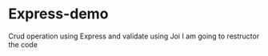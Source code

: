 # Express-demo
Crud operation using Express and validate using Joi
I am going to restructor the code
